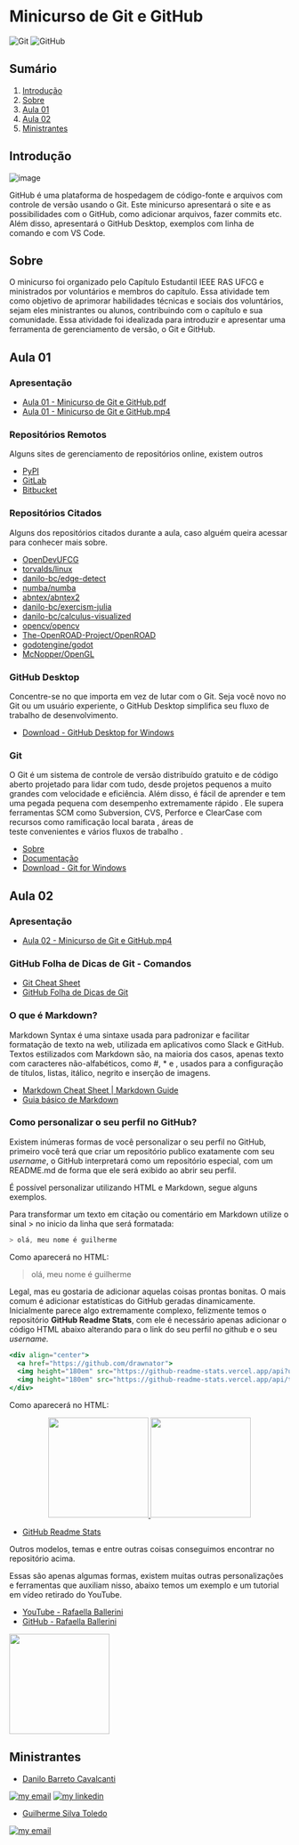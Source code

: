 # Minicurso de Git e GitHub
</a> <img alt="Git" src="https://img.shields.io/badge/git-%23F05033.svg?style=for-the-badge&logo=git&logoColor=white"/>
</a> <img alt="GitHub" src="https://img.icons8.com/fluency/48/000000/github.png"/>
## Sumário

1. [Introdução](#introdução)
2. [Sobre](#sobre)
3. [Aula 01](#aula-01)
4. [Aula 02](#aula-02)
6. [Ministrantes](#ministrantes)

## Introdução
     
![image](https://user-images.githubusercontent.com/50165797/155042504-0fd61ba8-bd10-4409-8077-c588b6d7f608.png)

GitHub é uma plataforma de hospedagem de código-fonte e arquivos com controle de versão usando o Git. Este minicurso apresentará o site e as possibilidades com o GitHub, como adicionar arquivos, fazer commits etc. Além disso, apresentará o GitHub Desktop, exemplos com linha de comando e com VS Code.

## Sobre
O minicurso foi organizado pelo Capítulo Estudantil IEEE RAS UFCG e ministrados por voluntários e membros do capítulo. Essa atividade tem como objetivo de  aprimorar habilidades técnicas e sociais dos voluntários, sejam eles ministrantes ou alunos, contribuindo com o capítulo e sua comunidade. Essa atividade foi idealizada para introduzir e apresentar uma ferramenta de gerenciamento de versão, o Git e GitHub. 

## Aula 01

### Apresentação
- [Aula 01 - Minicurso de Git e GitHub.pdf](https://drive.google.com/file/d/1_wUGKrmNKKR21x4GmCNw99KTktxTTLUh/view?usp=sharing)
- [Aula 01 - Minicurso de Git e GitHub.mp4](https://drive.google.com/file/d/1DcIxT5yg6IbuYxX6SDd6kQENSSX-3BSM/view?usp=sharing)

### Repositórios Remotos
Alguns sites de gerenciamento de repositórios online, existem outros
- [PyPI](https://pypi.org)
- [GitLab](https://about.gitlab.com)
- [Bitbucket](https://bitbucket.org)


### Repositórios Citados
Alguns dos repositórios citados durante a aula, caso alguém queira acessar para conhecer mais sobre.
  -  [OpenDevUFCG](https://github.com/OpenDevUFCG)
  -  [torvalds/linux](https://github.com/torvalds/linux)
  -  [danilo-bc/edge-detect](https://github.com/danilo-bc/edge-detect)
  -  [numba/numba](https://github.com/numba/numba)
  -  [abntex/abntex2](https://github.com/abntex/abntex2)
  -  [danilo-bc/exercism-julia](https://github.com/danilo-bc/exercism-julia) 
  -  [danilo-bc/calculus-visualized](https://github.com/danilo-bc/calculus-visualized)
  -  [opencv/opencv](https://github.com/opencv/opencv)
  -  [The-OpenROAD-Project/OpenROAD](https://github.com/The-OpenROAD-Project/OpenROAD)
  -  [godotengine/godot](https://github.com/godotengine/godot)
  -  [McNopper/OpenGL](https://github.com/McNopper/OpenGL)

### GitHub Desktop
Concentre-se no que importa em vez de lutar com o Git. Seja você novo no Git ou um usuário experiente, o GitHub Desktop simplifica seu fluxo de trabalho de desenvolvimento.
- [Download - GitHub Desktop for Windows](https://desktop.github.com/)

### Git
O Git é um sistema de controle de versão distribuído gratuito e de código aberto projetado para lidar com tudo, desde projetos pequenos a muito grandes com velocidade e eficiência. Além disso, é fácil de aprender e tem uma pegada pequena com desempenho extremamente rápido . Ele supera ferramentas SCM como Subversion, CVS, Perforce e ClearCase com recursos como ramificação local barata , áreas de teste convenientes e vários fluxos de trabalho .
- [Sobre](https://git-scm.com/about/free-and-open-source)
- [Documentação](https://git-scm.com/doc)
- [Download - Git for Windows](https://gitforwindows.org/)

## Aula 02

### Apresentação

- [Aula 02 - Minicurso de Git e GitHub.mp4](https://drive.google.com/file/d/1nZuUPANTNJBDJgqEF3wN9vYv3UsAgidf/view?usp=sharing)

### GitHub Folha de Dicas de Git - Comandos

- [Git Cheat Sheet](https://education.github.com/git-cheat-sheet-education.pdf)
- [GitHub Folha de Dicas de Git](https://training.github.com/downloads/pt_BR/github-git-cheat-sheet.pdf)

### O que é Markdown?

Markdown Syntax é uma sintaxe usada para padronizar e facilitar formatação de texto na web, utilizada em aplicativos como Slack e GitHub. Textos estilizados com Markdown são, na maioria dos casos, apenas texto com caracteres não-alfabéticos, como #, \* e , usados para a configuração de títulos, listas, itálico, negrito e inserção de imagens.

- [Markdown Cheat Sheet | Markdown Guide](https://www.markdownguide.org/cheat-sheet/)
- [Guia básico de Markdown](https://docs.pipz.com/central-de-ajuda/learning-center/guia-basico-de-markdown#open)

### Como personalizar o seu perfil no GitHub?

Existem inúmeras formas de você personalizar o seu perfil no GitHub, primeiro você terá que criar um repositório publico exatamente com seu *username*, o GitHub interpretará como um repositório especial, com um README.md de forma que ele será exibido ao abrir seu perfil.

É possível personalizar utilizando HTML e Markdown, segue alguns exemplos.

Para transformar um texto em citação ou comentário em Markdown utilize o sinal  >  no inicio da linha que será formatada:

```jsx
> olá, meu nome é guilherme
```

Como aparecerá no HTML:

> olá, meu nome é guilherme

Legal, mas eu gostaria de adicionar aquelas coisas prontas bonitas. O mais comum é adicionar estatísticas  do GitHub geradas dinamicamente. Inicialmente parece algo extremamente complexo, felizmente temos o repositório ****GitHub Readme Stats****, com ele é necessário apenas adicionar o código HTML abaixo alterando para o link do seu perfil no github e o seu *username.*

```jsx
<div align="center">
  <a href="https://github.com/drawnator">
  <img height="180em" src="https://github-readme-stats.vercel.app/api?username=drawnator&show_icons=true&theme=dracula&include_all_commits=true&count_private=true&hide_border=true"/>
  <img height="180em" src="https://github-readme-stats.vercel.app/api/top-langs/?username=drawnator&layout=compact&langs_count=7&theme=dracula&hide_border=true"/>
</div>
```

Como aparecerá no HTML:

<div align="center">
  <a href="https://github.com/drawnator">
  <img height="180em" src="https://github-readme-stats.vercel.app/api?username=drawnator&show_icons=true&theme=dracula&include_all_commits=true&count_private=true&hide_border=true"/>
  <img height="180em" src="https://github-readme-stats.vercel.app/api/top-langs/?username=drawnator&layout=compact&langs_count=7&theme=dracula&hide_border=true"/>
</div>

- [GitHub Readme Stats](https://github.com/anuraghazra/github-readme-stats)
     
Outros modelos, temas e entre outras coisas conseguimos encontrar no repositório acima.
     
Essas são apenas algumas formas, existem muitas outras personalizações e ferramentas que auxiliam nisso, abaixo temos um exemplo e um tutorial em vídeo retirado do YouTube.

- [YouTube - Rafaella Ballerini](https://www.youtube.com/watch?v=TsaLQAetPLU&t=319s)
- [GitHub - Rafaella Ballerini](https://github.com/rafaballerini/PerfilGithub)
<img align="center" height="180em" src="https://user-images.githubusercontent.com/50165797/155046903-43a749cd-6cd2-4874-a4ed-27190fb6af79.png"/>

## Ministrantes
- [Danilo Barreto Cavalcanti](https://github.com/danilo-bc)

[![my email](https://img.shields.io/static/v1?style=flat&logo=gmail&labelColor=fafafa&label=Email&message=danilo.cavalcanti@ee.ufcg.edu.br&color=red)](mailto:danilo.cavalcanti@ee.ufcg.edu.br)
[![my linkedin](https://img.shields.io/static/v1?style=flat&logo=linkedin&logoColor=0072b1&labelColor=fafafa&label=LinkedIn&message=Danilo%20Barreto%20Cavalcanti&color=0072b1)](https://www.linkedin.com/in/danilo-barreto-cavalcanti-956ba91b4/) 

- [Guilherme Silva Toledo](https://github.com/drawnator)

[![my email](https://img.shields.io/static/v1?style=flat&logo=gmail&labelColor=fafafa&label=Email&message=guilherme.toledo@ccc.ufcg.edu.br&color=red)](mailto:guilherme.toledo@ccc.ufcg.edu.br)
